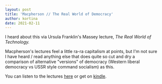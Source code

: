 ```yaml
---
layout: post
title: 'Macpherson // The Real World of Democracy'
author: kortina
date: 2021-02-11
---
```


I heard about this via Ursula Franklin's Massey lecture, *The Real World of Technology.*

Macpherson's lectures feel a little ra-ra capitalism at points, but I'm not sure I have heard / read anything else that does quite so cut and dry a comparison of alternative "versions" of democracy (Western liberal democracy vs USSR style command socialism) as this.

You can listen to the lectures [here](https://www.cbc.ca/radio/ideas/the-1964-cbc-massey-lectures-the-real-world-of-democracy-1.2946802) or get on [kindle](https://www.amazon.com/Real-World-Democracy-Massey-Lectures-ebook/dp/B00KTJ4K76).